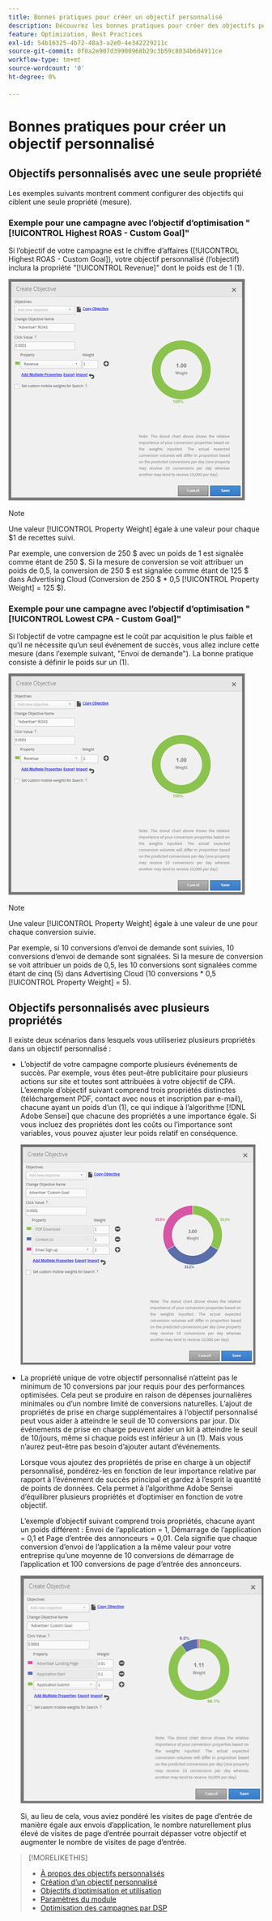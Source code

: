 ```yaml
---
title: Bonnes pratiques pour créer un objectif personnalisé
description: Découvrez les bonnes pratiques pour créer des objectifs personnalisés afin de définir vos événements de succès.
feature: Optimization, Best Practices
exl-id: 54b16325-4b72-48a3-a2e0-4e342229211c
source-git-commit: 0f0a2e907d39900968b29c3b59c8034b604911ce
workflow-type: tm+mt
source-wordcount: '0'
ht-degree: 0%

---
```


# Bonnes pratiques pour créer un objectif personnalisé

## Objectifs personnalisés avec une seule propriété

Les exemples suivants montrent comment configurer des objectifs qui ciblent une seule propriété (mesure).

### Exemple pour une campagne avec l’objectif d’optimisation &quot;[!UICONTROL Highest ROAS - Custom Goal]&quot;

Si l’objectif de votre campagne est le chiffre d’affaires ([!UICONTROL Highest ROAS - Custom Goal]), votre objectif personnalisé (l’objectif) inclura la propriété &quot;[!UICONTROL Revenue]&quot; dont le poids est de 1 (1).

![exemple d’un objectif personnalisé ROAS avec une seule propriété](/help/dsp/assets/custom-goal-roas.png)

>[!NOTE]
>
> Une valeur [!UICONTROL Property Weight] égale à une valeur pour chaque $1 de recettes suivi.
>
> Par exemple, une conversion de 250 $ avec un poids de 1 est signalée comme étant de 250 $. Si la mesure de conversion se voit attribuer un poids de 0,5, la conversion de 250 $ est signalée comme étant de 125 $ dans Advertising Cloud (Conversion de 250 $ * 0,5 [!UICONTROL Property Weight] = 125 $).

### Exemple pour une campagne avec l’objectif d’optimisation &quot;[!UICONTROL Lowest CPA - Custom Goal]&quot;

Si l’objectif de votre campagne est le coût par acquisition le plus faible et qu’il ne nécessite qu’un seul événement de succès, vous allez inclure cette mesure (dans l’exemple suivant, &quot;Envoi de demande&quot;). La bonne pratique consiste à définir le poids sur un (1).

![exemple d’un objectif personnalisé CPA avec une seule propriété](/help/dsp/assets/custom-goal-roas.png)

>[!NOTE]
>
> Une valeur [!UICONTROL Property Weight] égale à une valeur de une pour chaque conversion suivie.
>
> Par exemple, si 10 conversions d’envoi de demande sont suivies, 10 conversions d’envoi de demande sont signalées.  Si la mesure de conversion se voit attribuer un poids de 0,5, les 10 conversions sont signalées comme étant de cinq (5) dans Advertising Cloud (10 conversions * 0,5 [!UICONTROL Property Weight] = 5).

## Objectifs personnalisés avec plusieurs propriétés

Il existe deux scénarios dans lesquels vous utiliseriez plusieurs propriétés dans un objectif personnalisé :

* L’objectif de votre campagne comporte plusieurs événements de succès. Par exemple, vous êtes peut-être publicitaire pour plusieurs actions sur site et toutes sont attribuées à votre objectif de CPA. L’exemple d’objectif suivant comprend trois propriétés distinctes (téléchargement PDF, contact avec nous et inscription par e-mail), chacune ayant un poids d’un (1), ce qui indique à l’algorithme [!DNL Adobe Sensei] que chacune des propriétés a une importance égale. Si vous incluez des propriétés dont les coûts ou l’importance sont variables, vous pouvez ajuster leur poids relatif en conséquence.

   ![exemple d’un objectif personnalisé avec plusieurs propriétés](/help/dsp/assets/custom-goal-multiple-properties.png)

* La propriété unique de votre objectif personnalisé n’atteint pas le minimum de 10 conversions par jour requis pour des performances optimisées. Cela peut se produire en raison de dépenses journalières minimales ou d’un nombre limité de conversions naturelles. L’ajout de propriétés de prise en charge supplémentaires à l’objectif personnalisé peut vous aider à atteindre le seuil de 10 conversions par jour. Dix événements de prise en charge peuvent aider un kit à atteindre le seuil de 10/jours, même si chaque poids est inférieur à un (1). Mais vous n’aurez peut-être pas besoin d’ajouter autant d’événements.

   Lorsque vous ajoutez des propriétés de prise en charge à un objectif personnalisé, pondérez-les en fonction de leur importance relative par rapport à l’événement de succès principal et gardez à l’esprit la quantité de points de données. Cela permet à l’algorithme Adobe Sensei d’équilibrer plusieurs propriétés et d’optimiser en fonction de votre objectif.

   L’exemple d’objectif suivant comprend trois propriétés, chacune ayant un poids différent : Envoi de l’application = 1, Démarrage de l’application = 0,1 et Page d’entrée des annonceurs = 0,01. Cela signifie que chaque conversion d’envoi de l’application a la même valeur pour votre entreprise qu’une moyenne de 10 conversions de démarrage de l’application et 100 conversions de page d’entrée des annonceurs.

   ![exemple d’un objectif personnalisé avec plusieurs propriétés](/help/dsp/assets/custom-goal-multiple-properties2.png)

   Si, au lieu de cela, vous aviez pondéré les visites de page d’entrée de manière égale aux envois d’application, le nombre naturellement plus élevé de visites de page d’entrée pourrait dépasser votre objectif et augmenter le nombre de visites de page d’entrée.<!--reword-->

>[!MORELIKETHIS]
>
>* [À propos des objectifs personnalisés](custom-goal-about.md)
>* [Création d’un objectif personnalisé](custom-goal-create.md)
>* [Objectifs d’optimisation et utilisation](optimization-goals.md)
>* [Paramètres du module](/help/dsp/campaign-management/packages/package-settings.md)
> * [Optimisation des campagnes par DSP](optimization-how-dsp-optimizes-campaigns.md)

